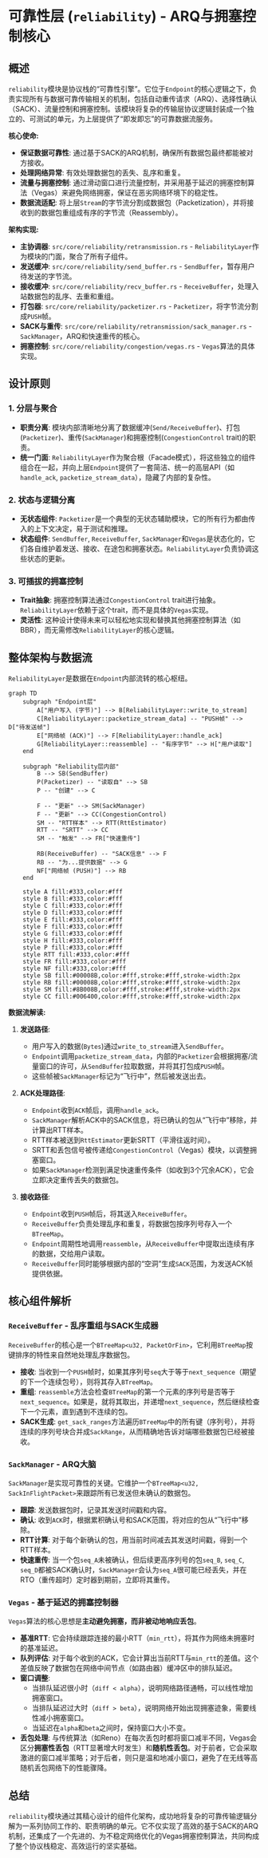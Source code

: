 # 可靠性层 (`reliability`) - ARQ与拥塞控制核心

## 概述

`reliability`模块是协议栈的“可靠性引擎”。它位于`Endpoint`的核心逻辑之下，负责实现所有与数据可靠传输相关的机制，包括自动重传请求（ARQ）、选择性确认（SACK）、流量控制和拥塞控制。该模块将复杂的传输层协议逻辑封装成一个独立的、可测试的单元，为上层提供了“即发即忘”的可靠数据流服务。

**核心使命:**
- **保证数据可靠性**: 通过基于SACK的ARQ机制，确保所有数据包最终都能被对方接收。
- **处理网络异常**: 有效处理数据包的丢失、乱序和重复。
- **流量与拥塞控制**: 通过滑动窗口进行流量控制，并采用基于延迟的拥塞控制算法（Vegas）来避免网络拥塞，保证在恶劣网络环境下的稳定性。
- **数据流适配**: 将上层`Stream`的字节流分割成数据包（Packetization），并将接收到的数据包重组成有序的字节流（Reassembly）。

**架构实现:**
- **主协调器**: `src/core/reliability/retransmission.rs` - `ReliabilityLayer`作为模块的门面，聚合了所有子组件。
- **发送缓冲**: `src/core/reliability/send_buffer.rs` - `SendBuffer`，暂存用户待发送的字节流。
- **接收缓冲**: `src/core/reliability/recv_buffer.rs` - `ReceiveBuffer`，处理入站数据包的乱序、去重和重组。
- **打包器**: `src/core/reliability/packetizer.rs` - `Packetizer`，将字节流分割成`PUSH`帧。
- **SACK与重传**: `src/core/reliability/retransmission/sack_manager.rs` - `SackManager`，ARQ和快速重传的核心。
- **拥塞控制**: `src/core/reliability/congestion/vegas.rs` - `Vegas`算法的具体实现。

## 设计原则

### 1. 分层与聚合
- **职责分离**: 模块内部清晰地分离了数据缓冲(`Send/ReceiveBuffer`)、打包(`Packetizer`)、重传(`SackManager`)和拥塞控制(`CongestionControl` trait)的职责。
- **统一门面**: `ReliabilityLayer`作为聚合根（Facade模式），将这些独立的组件组合在一起，并向上层`Endpoint`提供了一套简洁、统一的高层API（如`handle_ack`, `packetize_stream_data`），隐藏了内部的复杂性。

### 2. 状态与逻辑分离
- **无状态组件**: `Packetizer`是一个典型的无状态辅助模块，它的所有行为都由传入的上下文决定，易于测试和推理。
- **状态组件**: `SendBuffer`, `ReceiveBuffer`, `SackManager`和`Vegas`是状态化的，它们各自维护着发送、接收、在途包和拥塞状态。`ReliabilityLayer`负责协调这些状态的更新。

### 3. 可插拔的拥塞控制
- **Trait抽象**: 拥塞控制算法通过`CongestionControl` trait进行抽象。`ReliabilityLayer`依赖于这个trait，而不是具体的`Vegas`实现。
- **灵活性**: 这种设计使得未来可以轻松地实现和替换其他拥塞控制算法（如BBR），而无需修改`ReliabilityLayer`的核心逻辑。

## 整体架构与数据流

`ReliabilityLayer`是数据在`Endpoint`内部流转的核心枢纽。

```mermaid
graph TD
    subgraph "Endpoint层"
        A["用户写入 (字节)"] --> B[ReliabilityLayer::write_to_stream]
        C[ReliabilityLayer::packetize_stream_data] -- "PUSH帧" --> D["待发送帧"]
        E["网络帧 (ACK)"] --> F[ReliabilityLayer::handle_ack]
        G[ReliabilityLayer::reassemble] -- "有序字节" --> H["用户读取"]
    end

    subgraph "Reliability层内部"
        B --> SB(SendBuffer)
        P(Packetizer) -- "读取自" --> SB
        P -- "创建" --> C
        
        F -- "更新" --> SM(SackManager)
        F -- "更新" --> CC(CongestionControl)
        SM -- "RTT样本" --> RTT(RttEstimator)
        RTT -- "SRTT" --> CC
        SM -- "触发" --> FR["快速重传"]
        
        RB(ReceiveBuffer) -- "SACK信息" --> F
        RB -- "为...提供数据" --> G
        NF["网络帧 (PUSH)"] --> RB
    end
    
    style A fill:#333,color:#fff
    style B fill:#333,color:#fff
    style C fill:#333,color:#fff
    style D fill:#333,color:#fff
    style E fill:#333,color:#fff
    style F fill:#333,color:#fff
    style G fill:#333,color:#fff
    style H fill:#333,color:#fff
    style P fill:#333,color:#fff
    style RTT fill:#333,color:#fff
    style FR fill:#333,color:#fff
    style NF fill:#333,color:#fff
    style SB fill:#00008B,color:#fff,stroke:#fff,stroke-width:2px
    style RB fill:#00008B,color:#fff,stroke:#fff,stroke-width:2px
    style SM fill:#8B008B,color:#fff,stroke:#fff,stroke-width:2px
    style CC fill:#006400,color:#fff,stroke:#fff,stroke-width:2px
```
**数据流解读:**
1.  **发送路径**:
    - 用户写入的数据(`Bytes`)通过`write_to_stream`进入`SendBuffer`。
    - `Endpoint`调用`packetize_stream_data`，内部的`Packetizer`会根据拥塞/流量窗口的许可，从`SendBuffer`拉取数据，并将其打包成`PUSH`帧。
    - 这些帧被`SackManager`标记为“飞行中”，然后被发送出去。

2.  **ACK处理路径**:
    - `Endpoint`收到`ACK`帧后，调用`handle_ack`。
    - `SackManager`解析ACK中的SACK信息，将已确认的包从“飞行中”移除，并计算出RTT样本。
    - RTT样本被送到`RttEstimator`更新SRTT（平滑往返时间）。
    - SRTT和丢包信号被传递给`CongestionControl`（Vegas）模块，以调整拥塞窗口。
    - 如果`SackManager`检测到满足快速重传条件（如收到3个冗余ACK），它会立即决定重传丢失的数据包。

3.  **接收路径**:
    - `Endpoint`收到`PUSH`帧后，将其送入`ReceiveBuffer`。
    - `ReceiveBuffer`负责处理乱序和重复，将数据包按序列号存入一个`BTreeMap`。
    - `Endpoint`周期性地调用`reassemble`，从`ReceiveBuffer`中提取出连续有序的数据，交给用户读取。
    - `ReceiveBuffer`同时能够根据内部的“空洞”生成`SACK`范围，为发送ACK帧提供依据。

## 核心组件解析

### `ReceiveBuffer` - 乱序重组与SACK生成器

`ReceiveBuffer`的核心是一个`BTreeMap<u32, PacketOrFin>`，它利用`BTreeMap`按键排序的特性来自然地处理乱序数据包。
- **接收**: 当收到一个`PUSH`帧时，如果其序列号`seq`大于等于`next_sequence`（期望的下一个连续包号），则将其存入`BTreeMap`。
- **重组**: `reassemble`方法会检查`BTreeMap`的第一个元素的序列号是否等于`next_sequence`。如果是，就将其取出，并递增`next_sequence`，然后继续检查下一个元素，直到遇到不连续的包。
- **SACK生成**: `get_sack_ranges`方法遍历`BTreeMap`中的所有键（序列号），并将连续的序列号块合并成`SackRange`，从而精确地告诉对端哪些数据包已经被接收。

### `SackManager` - ARQ大脑

`SackManager`是实现可靠性的关键。它维护一个`BTreeMap<u32, SackInFlightPacket>`来跟踪所有已发送但未确认的数据包。
- **跟踪**: 发送数据包时，记录其发送时间戳和内容。
- **确认**: 收到`ACK`时，根据累积确认号和SACK范围，将对应的包从“飞行中”移除。
- **RTT计算**: 对于每个新确认的包，用当前时间减去其发送时间戳，得到一个RTT样本。
- **快速重传**: 当一个包`seq_A`未被确认，但后续更高序列号的包`seq_B`, `seq_C`, `seq_D`都被SACK确认时，`SackManager`会认为`seq_A`很可能已经丢失，并在RTO（重传超时）定时器到期前，立即将其重传。

### `Vegas` - 基于延迟的拥塞控制器

`Vegas`算法的核心思想是**主动避免拥塞，而非被动地响应丢包**。
- **基准RTT**: 它会持续跟踪连接的最小RTT（`min_rtt`），将其作为网络未拥塞时的基准延迟。
- **队列评估**: 对于每个收到的ACK，它会计算出当前RTT与`min_rtt`的差值。这个差值反映了数据包在网络中间节点（如路由器）缓冲区中的排队延迟。
- **窗口调整**:
    - 当排队延迟很小时（`diff < alpha`），说明网络路径通畅，可以线性增加拥塞窗口。
    - 当排队延迟过大时（`diff > beta`），说明网络开始出现拥塞迹象，需要线性减小拥塞窗口。
    - 当延迟在`alpha`和`beta`之间时，保持窗口大小不变。
- **丢包处理**: 与传统算法（如Reno）在每次丢包时都将窗口减半不同，Vegas会区分**拥塞性丢包**（RTT显著增大时发生）和**随机性丢包**。对于前者，它会采取激进的窗口减半策略；对于后者，则只是温和地减小窗口，避免了在无线等高随机丢包网络下的性能骤降。

## 总结

`reliability`模块通过其精心设计的组件化架构，成功地将复杂的可靠传输逻辑分解为一系列协同工作的、职责明确的单元。它不仅实现了高效的基于SACK的ARQ机制，还集成了一个先进的、为不稳定网络优化的Vegas拥塞控制算法，共同构成了整个协议栈稳定、高效运行的坚实基础。
